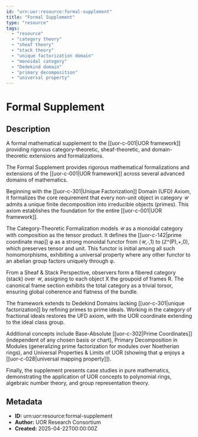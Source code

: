 ```yaml
---
id: "urn:uor:resource:formal-supplement"
title: "Formal Supplement"
type: "resource"
tags:
  - "resource"
  - "category theory"
  - "sheaf theory"
  - "stack theory"
  - "unique factorization domain"
  - "monoidal category"
  - "Dedekind domain"
  - "primary decomposition"
  - "universal property"
---
```


# Formal Supplement

## Description

A formal mathematical supplement to the [[uor-c-001|UOR framework]] providing rigorous category-theoretic, sheaf-theoretic, and domain-theoretic extensions and formalizations.

The Formal Supplement provides rigorous mathematical formalizations and extensions of the [[uor-c-001|UOR framework]] across several advanced domains of mathematics.

Beginning with the [[uor-c-301|Unique Factorization]] Domain (UFD) Axiom, it formalizes the core requirement that every non-unit object in category 𝒰 admits a unique finite decomposition into irreducible objects (primes). This axiom establishes the foundation for the entire [[uor-c-001|UOR framework]].

The Category-Theoretic Formalization models 𝒰 as a monoidal category with composition as the tensor product. It defines the [[uor-c-142|prime coordinate map]] φ as a strong monoidal functor from (𝒰,∘,1) to (ℤ^(P),+,0), which preserves tensor and unit. This functor is initial among all such homomorphisms, exhibiting a universal property where any other functor to an abelian group factors uniquely through φ.

From a Sheaf & Stack Perspective, observers form a fibered category (stack) over 𝒰, assigning to each object X the groupoid of frames R. The canonical frame section exhibits the total category as a trivial torsor, ensuring global coherence and flatness of the bundle.

The framework extends to Dedekind Domains lacking [[uor-c-301|unique factorization]] by refining primes to prime ideals. Working in the category of fractional ideals restores the UFD axiom, with the UOR coordinate extending to the ideal class group.

Additional concepts include Base-Absolute [[uor-c-302|Prime Coordinates]] (independent of any chosen basis or chart), Primary Decomposition in Modules (generalizing prime factorization for modules over Noetherian rings), and Universal Properties & Limits of UOR (showing that φ enjoys a [[uor-c-028|universal mapping property]]).

Finally, the supplement presents case studies in pure mathematics, demonstrating the application of UOR concepts to polynomial rings, algebraic number theory, and group representation theory.

## Metadata

- **ID:** urn:uor:resource:formal-supplement
- **Author:** UOR Research Consortium
- **Created:** 2025-04-22T00:00:00Z
